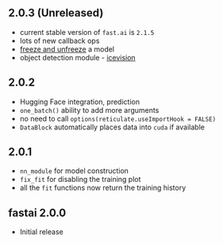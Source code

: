 
## 2.0.3 (Unreleased)

* current stable version of ```fast.ai``` is ```2.1.5```
* lots of new callback ops
* [freeze and unfreeze](https://github.com/henry090/fastai/pull/86) a model
* object detection module - [icevision](https://github.com/henry090/fastai/issues/89)

## 2.0.2 

* Hugging Face integration, prediction
* ```one_batch()``` ability to add more arguments
* no need to call ```options(reticulate.useImportHook = FALSE)```
* ```DataBlock``` automatically places data into ```cuda``` if available


## 2.0.1

* ```nn_module``` for model construction
* ```fix_fit``` for disabling the training plot
* all the ```fit``` functions now return the training history


## fastai 2.0.0

* Initial release



